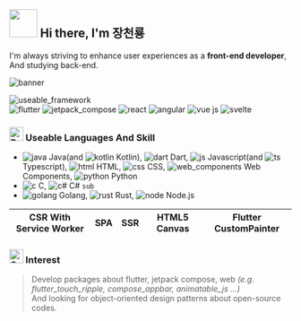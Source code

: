 ## <img src="https://user-images.githubusercontent.com/74038190/213844263-a8897a51-32f4-4b3b-b5c2-e1528b89f6f3.png" width="50px" style="max-width: 100%;"> Hi there, I'm 장천룡
I'm always striving to enhance user experiences as a __front-end developer__, And studying back-end.

![banner](https://github.com/MTtankkeo/MTtankkeo/assets/122026021/7a9531b5-3362-4b04-b055-abfc1e8efdf0)

![useable_framework](https://github.com/MTtankkeo/MTtankkeo/assets/122026021/92c8587c-d3a8-4577-9c7e-33ac02b7f4b1)<br>
![flutter](https://github.com/MTtankkeo/MTtankkeo/assets/122026021/0a387d95-9e84-47c0-8037-ef41b6194f8c)
![jetpack_compose](https://github.com/MTtankkeo/MTtankkeo/assets/122026021/622adf43-6617-48f6-9b96-d229e506698e)
![react](https://github.com/MTtankkeo/MTtankkeo/assets/122026021/81b9585d-4cf9-484c-a221-d72d2bc1c5fd)
![angular](https://github.com/MTtankkeo/MTtankkeo/assets/122026021/f1427c66-774f-4dcd-8e8f-5d4e660f347b)
![vue js](https://github.com/MTtankkeo/MTtankkeo/assets/122026021/ce5252df-60bc-43df-a40c-4c6e69dda3b1)
![svelte](https://github.com/MTtankkeo/MTtankkeo/assets/122026021/57e8e278-114d-4673-8371-b8d999f23964)

### <img src="https://raw.githubusercontent.com/Tarikul-Islam-Anik/Animated-Fluent-Emojis/master/Emojis/Hand%20gestures/Brain.png" alt="Brain" width="25" height="25" /> Useable Languages And Skill
- ![java](https://github.com/MTtankkeo/MTtankkeo/assets/122026021/7c7856a3-2511-4e2a-acf3-4e4fec8b6f36) Java(and ![kotlin](https://github.com/MTtankkeo/MTtankkeo/assets/122026021/e8481ab8-23bd-4d98-ab6b-1f6d2cab201a) Kotlin), ![dart](https://github.com/MTtankkeo/MTtankkeo/assets/122026021/9bafcc19-94d3-4d8f-9c6a-565ef53d5053) Dart, ![js](https://github.com/MTtankkeo/MTtankkeo/assets/122026021/6d617b09-907d-4e8a-9c78-cf690f1aaa40) Javascript(and ![ts](https://github.com/MTtankkeo/MTtankkeo/assets/122026021/74ec3007-de2f-4368-a71a-bbf59c555f9c) Typescript), ![html](https://github.com/MTtankkeo/MTtankkeo/assets/122026021/e646422e-c326-4082-b179-46faa8f5044e) HTML, ![css](https://github.com/MTtankkeo/MTtankkeo/assets/122026021/0300c14d-9429-43ad-8f74-0a2471daeff0) CSS, ![web_components](https://github.com/MTtankkeo/MTtankkeo/assets/122026021/a351e3bc-aed9-450f-a735-17efd60fecd5) Web Components, ![python](https://github.com/MTtankkeo/MTtankkeo/assets/122026021/cce1f9b5-9737-4b22-9668-5a7a45f1f624) Python
- ![c](https://github.com/MTtankkeo/MTtankkeo/assets/122026021/ea3ca71d-c2f3-4926-937f-6db4e21af0a3) C, ![c#](https://github.com/MTtankkeo/MTtankkeo/assets/122026021/2cb508d4-d8f4-4603-aae2-5285f89f5ece) C# `sub`
- ![golang](https://github.com/MTtankkeo/MTtankkeo/assets/122026021/2ffa8bba-5fe8-42bf-8aa9-237206e58103) Golang, ![rust](https://github.com/MTtankkeo/MTtankkeo/assets/122026021/9393278f-c0e0-4270-a20f-24b0a7352a74) Rust, ![node](https://github.com/MTtankkeo/MTtankkeo/assets/122026021/28fdfe01-b256-4784-9ba7-2791660ad23f) Node.js

<table>
  <thead>
    <tr>
      <th>CSR With Service Worker</th>
      <th>SPA</th>
      <th>SSR</th>
      <th>HTML5 Canvas</th>
      <th>Flutter CustomPainter</th>
    </tr>
  </tbody>
</table>

### <img src="https://raw.githubusercontent.com/Tarikul-Islam-Anik/Animated-Fluent-Emojis/master/Emojis/Smilies/Smiling%20Face%20with%20Heart-Eyes.png" alt="Smiling Face with Heart-Eyes" width="25" height="25" /> Interest
> Develop packages about flutter, jetpack compose, web _(e.g. flutter_touch_ripple, compose_appbar, animatable_js ...)_<br>
> And looking for object-oriented design patterns about open-source codes.
